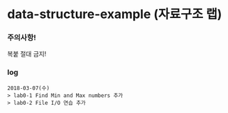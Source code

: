 # data-structure-example (자료구조 랩)
### 주의사항!
복붙 절대 금지!
### log
```
2018-03-07(수)
> lab0-1 Find Min and Max numbers 추가
> lab0-2 File I/O 연습 추가
```
